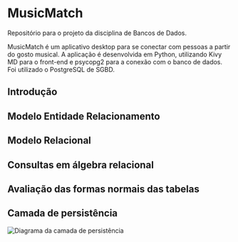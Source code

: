 # MusicMatch
Repositório para o projeto da disciplina de Bancos de Dados.

MusicMatch é um aplicativo desktop para se conectar com pessoas a partir do gosto musical. A aplicação é desenvolvida em Python, utilizando Kivy MD para o front-end e psycopg2 para a conexão com o banco de dados. Foi utilizado o PostgreSQL de SGBD.

## Introdução


## Modelo Entidade Relacionamento


## Modelo Relacional


## Consultas em álgebra relacional


## Avaliação das formas normais das tabelas


## Camada de persistência

![Diagrama da camada de persistência](https://github.com/user-attachments/assets/044ca2e5-a309-4886-8b75-c21147392551)
